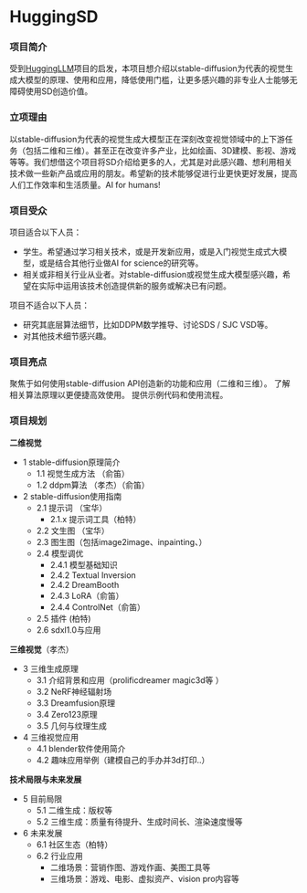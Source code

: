 # HuggingSD

### 项目简介

受到[HuggingLLM](https://github.com/datawhalechina/hugging-llm)项目的启发，本项目想介绍以stable-diffusion为代表的视觉生成大模型的原理、使用和应用，降低使用门槛，让更多感兴趣的非专业人士能够无障碍使用SD创造价值。

### 立项理由

以stable-diffusion为代表的视觉生成大模型正在深刻改变视觉领域中的上下游任务（包括二维和三维）。甚至正在改变许多产业，比如绘画、3D建模、影视、游戏等等。我们想借这个项目将SD介绍给更多的人，尤其是对此感兴趣、想利用相关技术做一些新产品或应用的朋友。希望新的技术能够促进行业更快更好发展，提高人们工作效率和生活质量。AI for humans!

### 项目受众

项目适合以下人员：

- 学生。希望通过学习相关技术，或是开发新应用，或是入门视觉生成式大模型，或是结合其他行业做AI for science的研究等。
- 相关或非相关行业从业者。对stable-diffusion或视觉生成大模型感兴趣，希望在实际中运用该技术创造提供新的服务或解决已有问题。

项目不适合以下人员：

- 研究其底层算法细节，比如DDPM数学推导、讨论SDS / SJC VSD等。
- 对其他技术细节感兴趣。

### 项目亮点

聚焦于如何使用stable-diffusion API创造新的功能和应用（二维和三维）。
了解相关算法原理以更便捷高效使用。
提供示例代码和使用流程。

### 项目规划

**二维视觉**
- 1 stable-diffusion原理简介
    - 1.1 视觉生成方法 （俞笛）
    - 1.2 ddpm算法 （孝杰）（俞笛）
- 2 stable-diffusion使用指南
    - 2.1 提示词 （宝华）
      - 2.1.x 提示词工具（柏特）
    - 2.2 文生图 （宝华）
    - 2.3 图生图（包括image2image、inpainting、）
    - 2.4 模型调优
      - 2.4.1 模型基础知识
      - 2.4.2 Textual Inversion
      - 2.4.2 DreamBooth
      - 2.4.3 LoRA（俞笛）
      - 2.4.4 ControlNet（俞笛）
    - 2.5 插件 (柏特)
    - 2.6 sdxl1.0与应用


**三维视觉**（孝杰）
- 3 三维生成原理
    - 3.1 介绍背景和应用（prolificdreamer magic3d等 ）
    - 3.2 NeRF神经辐射场
    - 3.3 Dreamfusion原理
    - 3.4 Zero123原理
    - 3.5 几何与纹理生成
- 4 三维视觉应用
    - 4.1 blender软件使用简介
    - 4.2 趣味应用举例（建模自己的手办并3d打印..）

**技术局限与未来发展**
- 5 目前局限
  - 5.1 二维生成：版权等
  - 5.2 三维生成：质量有待提升、生成时间长、渲染速度慢等
- 6 未来发展
  - 6.1 社区生态（柏特）
  - 6.2 行业应用
      - 二维场景：营销作图、游戏作画、美图工具等
      - 三维场景：游戏、电影、虚拟资产、vision pro内容等

